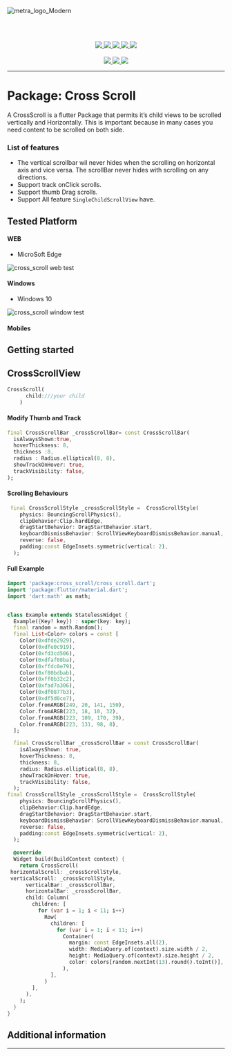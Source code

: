 ![metra_logo_Modern](https://user-images.githubusercontent.com/73336909/149669809-2b0052ef-91ba-4ee7-af22-7e2d78ddd380.png)


<br /><br /><p align=center>
<a href="https://opensource.org/licenses/MIT">
<img src="https://badges.gitter.im/METRA-IT/community.svg">
</a>
<a href="https://github.com/Mehrankhan-METRA-RGB/cross_scroll/actions">
<img src="https://img.shields.io/badge/License-MIT-yellow.svg">
</a>
<a href="https://github.com/Mehrankhan-METRA-RGB/cross_scroll/actions">
<img src="https://github.com/EdsonBueno/infinite_scroll_pagination/workflows/build/badge.svg">
</a>
<a href="https://github.com/Mehrankhan-METRA-RGB/cross_scroll">
<img src="https://img.shields.io/badge/platform-flutter-ff69b4.svg" >
</a><a href="https://github.com/Mehrankhan-METRA-RGB/cross_scroll">
<img src="https://img.shields.io/static/v1.svg?label=Pub&message=0.0.2&color=blue" >
</a>
<br /><br />
<a href="https://www.linkedin.com/in/mehran-ullah-742035153/">
<img src="https://img.shields.io/badge/LinkedIn-0077B5?style=for-the-badge&logo=linkedin&logoColor=white" >
</a>
<a href="#">
<img src="https://img.shields.io/badge/WhatsApp-25D366?style=for-the-badge&logo=whatsapp&logoColor=white" >
</a>
<a href="https://mailto:m.jan9396@gmail.com">
<img src="https://img.shields.io/badge/Gmail-D14836?style=for-the-badge&logo=gmail&logoColor=white" >
</a></p>


---


# Package: Cross Scroll
A CrossScroll is a flutter Package that permits it’s child views to be scrolled vertically and Horizontally. This is important because in many cases you need content to be scrolled on both side.




### List of features
- The vertical scrollbar wil never  hides when the scrolling on horizontal axis and vice versa. The scrollBar never hides with scrolling on any directions.
- Support track onClick scrolls.
- Support thumb Drag scrolls.
- Support All feature `SingleChildScrollView` have.







## Tested Platform

#### WEB
- MicroSoft Edge

![cross_scroll web test](https://user-images.githubusercontent.com/73336909/149651423-d1dc936f-cfc0-4581-bb79-19e1fc4ec533.gif)




















#### Windows
- Windows 10

![cross_scroll window test](https://user-images.githubusercontent.com/73336909/149651492-2ce542a7-7343-4651-81b1-d3eccf3f9bda.gif)





#### Mobiles








## Getting started



## CrossScrollView
```dart
CrossScroll(
      child:///your child 
    )

```




#### Modify Thumb and Track
```dart
final CrossScrollBar _crossScrollBar= const CrossScrollBar(
  isAlwaysShown:true,
  hoverThickness: 8,
  thickness :8,
  radius : Radius.elliptical(8, 8),
  showTrackOnHover: true,
  trackVisibility: false,
);
```












#### Scrolling Behaviours
```dart
 final CrossScrollStyle _crossScrollStyle =  CrossScrollStyle(
    physics: BouncingScrollPhysics(),
    clipBehavior:Clip.hardEdge,
    dragStartBehavior: DragStartBehavior.start,
    keyboardDismissBehavior: ScrollViewKeyboardDismissBehavior.manual,
    reverse: false,
    padding:const EdgeInsets.symmetric(vertical: 2),
  );

```
#### Full Example
```dart
import 'package:cross_scroll/cross_scroll.dart';
import 'package:flutter/material.dart';
import 'dart:math' as math;


class Example extends StatelessWidget {
  Example({Key? key}) : super(key: key);
  final random = math.Random();
  final List<Color> colors = const [
    Color(0xdfde2929),
    Color(0xdfe0c919),
    Color(0xfd3cd506),
    Color(0xdfaf08ba),
    Color(0xffdc0e79),
    Color(0xf80bdbab),
    Color(0xff0b32c2),
    Color(0xfad7a306),
    Color(0xdf0877b3),
    Color(0xdf5d0ce7),
    Color.fromARGB(249, 20, 141, 150),
    Color.fromARGB(223, 18, 10, 32),
    Color.fromARGB(223, 109, 170, 39),
    Color.fromARGB(223, 131, 98, 8),
  ];

  final CrossScrollBar _crossScrollBar = const CrossScrollBar(
    isAlwaysShown: true,
    hoverThickness: 8,
    thickness: 8,
    radius: Radius.elliptical(8, 8),
    showTrackOnHover: true,
    trackVisibility: false,
  );
final CrossScrollStyle _crossScrollStyle =  CrossScrollStyle(
    physics: BouncingScrollPhysics(),
    clipBehavior:Clip.hardEdge,
    dragStartBehavior: DragStartBehavior.start,
    keyboardDismissBehavior: ScrollViewKeyboardDismissBehavior.manual,
    reverse: false,
    padding:const EdgeInsets.symmetric(vertical: 2),
  );
 
  @override
  Widget build(BuildContext context) {
    return CrossScroll(
 horizontalScroll: _crossScrollStyle,
 verticalScroll: _crossScrollStyle,
      verticalBar: _crossScrollBar,
      horizontalBar: _crossScrollBar,
      child: Column(
        children: [
          for (var i = 1; i < 11; i++)
            Row(
              children: [
                for (var i = 1; i < 11; i++)
                  Container(
                    margin: const EdgeInsets.all(2),
                    width: MediaQuery.of(context).size.width / 2,
                    height: MediaQuery.of(context).size.height / 2,
                    color: colors[random.nextInt(13).round().toInt()],
                  ),
              ],
            )
        ],
      ),
    );
  }
}
```



## Additional information

---